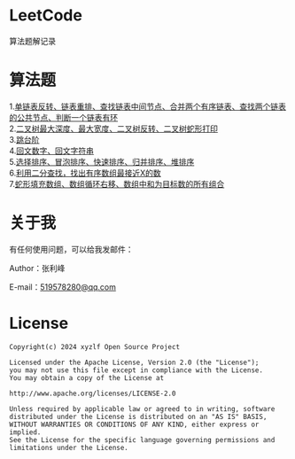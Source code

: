 # LeetCode
算法题解记录

# 算法题
1.[单链表反转、链表重排、查找链表中间节点、合并两个有序链表、查找两个链表的公共节点、判断一个链表有环](https://github.com/xyzlf/LeetCode/blob/master/src/main/java/com/xyzlf/leet/ListReverse.java)  
2.[二叉树最大深度、最大宽度、二叉树反转、二叉树蛇形打印](https://github.com/xyzlf/LeetCode/blob/master/src/main/java/com/xyzlf/leet/BinaryTree.java)   
3.[跳台阶](https://github.com/xyzlf/LeetCode/blob/master/src/main/java/com/xyzlf/leet/JumpFloor.java)   
4.[回文数字、回文字符串](https://github.com/xyzlf/LeetCode/blob/master/src/main/java/com/xyzlf/leet/Palindrome.java)   
5.[选择排序、冒泡排序、快速排序、归并排序、堆排序](https://github.com/xyzlf/LeetCode/blob/master/src/main/java/com/xyzlf/leet/Sort.java)   
6.[利用二分查找，找出有序数组最接近X的数](https://github.com/xyzlf/LeetCode/blob/master/src/main/java/com/xyzlf/leet/ArrayAlgorithm.java)   
7.[蛇形填充数组、数组循环右移、数组中和为目标数的所有组合](https://github.com/xyzlf/LeetCode/blob/master/src/main/java/com/xyzlf/leet/ArrayAlgorithm.java)


# 关于我
有任何使用问题，可以给我发邮件：  

Author：张利峰   

E-mail：519578280@qq.com

# License
    Copyright(c) 2024 xyzlf Open Source Project
    
    Licensed under the Apache License, Version 2.0 (the "License");
    you may not use this file except in compliance with the License.
    You may obtain a copy of the License at
    
    http://www.apache.org/licenses/LICENSE-2.0
    
    Unless required by applicable law or agreed to in writing, software
    distributed under the License is distributed on an "AS IS" BASIS,
    WITHOUT WARRANTIES OR CONDITIONS OF ANY KIND, either express or implied.
    See the License for the specific language governing permissions and
    limitations under the License.